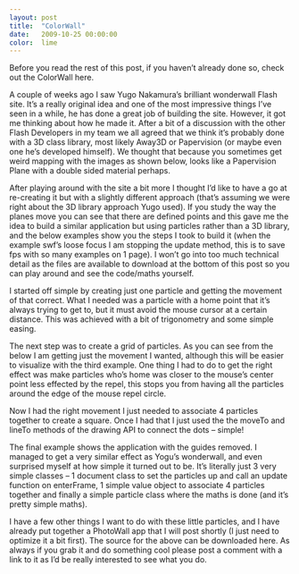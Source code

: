 ```yaml
---
layout: post
title:  "ColorWall"
date:   2009-10-25 00:00:00
color:  lime
---
```


Before you read the rest of this post, if you haven’t already done so, check out the ColorWall here.

A couple of weeks ago I saw Yugo Nakamura’s brilliant wonderwall Flash site. It’s a really original idea and one of the most impressive things I’ve seen in a while, he has done a great job of building the site. However, it got me thinking about how he made it. After a bit of a discussion with the other Flash Developers in my team we all agreed that we think it’s probably done with a 3D class library, most likely Away3D or Papervision (or maybe even one he’s developed himself). We thought that because you sometimes get weird mapping with the images as shown below, looks like a Papervision Plane with a double sided material perhaps.


After playing around with the site a bit more I thought I’d like to have a go at re-creating it but with a slightly different approach (that’s assuming we were right about the 3D library approach Yugo used). If you study the way the planes move you can see that there are defined points and this gave me the idea to build a similar application but using particles rather than a 3D library, and the below examples show you the steps I took to build it (when the example swf’s loose focus I am stopping the update method, this is to save fps with so many examples on 1 page). I won’t go into too much technical detail as the files are available to download at the bottom of this post so you can play around and see the code/maths yourself.

I started off simple by creating just one particle and getting the movement of that correct. What I needed was a particle with a home point that it’s always trying to get to, but it must avoid the mouse cursor at a certain distance. This was achieved with a bit of trigonometry and some simple easing.

 
The next step was to create a grid of particles. As you can see from the below I am getting just the movement I wanted, although this will be easier to visualize with the third example. One thing I had to do to get the right effect was make particles who’s home was closer to the mouse’s center point less effected by the repel, this stops you from having all the particles around the edge of the mouse repel circle.

 
Now I had the right movement I just needed to associate 4 particles together to create a square. Once I had that I just used the the moveTo and lineTo methods of the drawing API to connect the dots – simple!

 
The final example shows the application with the guides removed. I managed to get a very similar effect as Yogu’s wonderwall, and even surprised myself at how simple it turned out to be. It’s literally just 3 very simple classes – 1 document class to set the particles up and call an update function on enterFrame, 1 simple value object to associate 4 particles together and finally a simple particle class where the maths is done (and it’s pretty simple maths).

 
I have a few other things I want to do with these little particles, and I have already put together a PhotoWall app that I will post shortly (I just need to optimize it a bit first). The source for the above can be downloaded here. As always if you grab it and do something cool please post a comment with a link to it as I’d be really interested to see what you do.
